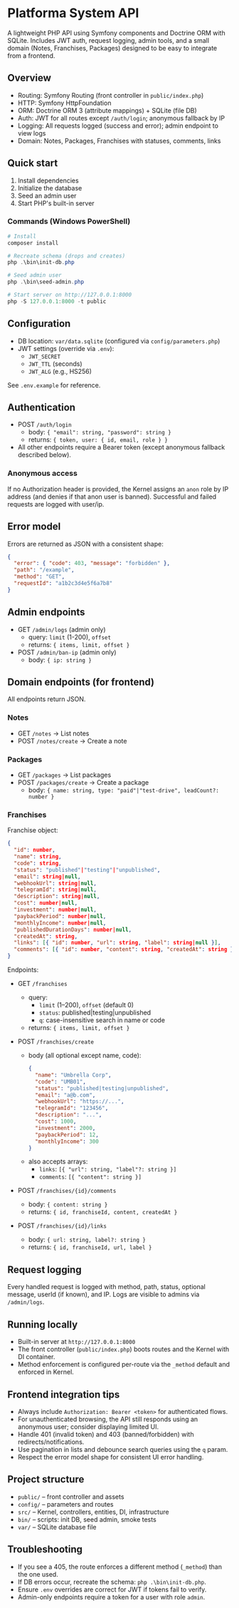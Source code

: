 # Platforma System API

A lightweight PHP API using Symfony components and Doctrine ORM with SQLite. Includes JWT auth, request logging, admin tools, and a small domain (Notes, Franchises, Packages) designed to be easy to integrate from a frontend.

## Overview

- Routing: Symfony Routing (front controller in `public/index.php`)
- HTTP: Symfony HttpFoundation
- ORM: Doctrine ORM 3 (attribute mappings) + SQLite (file DB)
- Auth: JWT for all routes except `/auth/login`; anonymous fallback by IP
- Logging: All requests logged (success and error); admin endpoint to view logs
- Domain: Notes, Packages, Franchises with statuses, comments, links

## Quick start

1. Install dependencies
2. Initialize the database
3. Seed an admin user
4. Start PHP's built-in server

### Commands (Windows PowerShell)

```powershell
# Install
composer install

# Recreate schema (drops and creates)
php .\bin\init-db.php

# Seed admin user
php .\bin\seed-admin.php

# Start server on http://127.0.0.1:8000
php -S 127.0.0.1:8000 -t public
```

## Configuration

- DB location: `var/data.sqlite` (configured via `config/parameters.php`)
- JWT settings (override via `.env`):
  - `JWT_SECRET`
  - `JWT_TTL` (seconds)
  - `JWT_ALG` (e.g., HS256)

See `.env.example` for reference.

## Authentication

- POST `/auth/login`
  - body: `{ "email": string, "password": string }`
  - returns: `{ token, user: { id, email, role } }`
- All other endpoints require a Bearer token (except anonymous fallback described below).

### Anonymous access

If no Authorization header is provided, the Kernel assigns an `anon` role by IP address (and denies if that anon user is banned). Successful and failed requests are logged with user/ip.

## Error model

Errors are returned as JSON with a consistent shape:

```json
{
  "error": { "code": 403, "message": "forbidden" },
  "path": "/example",
  "method": "GET",
  "requestId": "a1b2c3d4e5f6a7b8"
}
```

## Admin endpoints

- GET `/admin/logs` (admin only)
  - query: `limit` (1-200), `offset`
  - returns: `{ items, limit, offset }`
- POST `/admin/ban-ip` (admin only)
  - body: `{ ip: string }`

## Domain endpoints (for frontend)

All endpoints return JSON.

### Notes
- GET `/notes` → List notes
- POST `/notes/create` → Create a note

### Packages
- GET `/packages` → List packages
- POST `/packages/create` → Create a package
  - body: `{ name: string, type: "paid"|"test-drive", leadCount?: number }`

### Franchises

Franchise object:

```json
{
  "id": number,
  "name": string,
  "code": string,
  "status": "published"|"testing"|"unpublished",
  "email": string|null,
  "webhookUrl": string|null,
  "telegramId": string|null,
  "description": string|null,
  "cost": number|null,
  "investment": number|null,
  "paybackPeriod": number|null,
  "monthlyIncome": number|null,
  "publishedDurationDays": number|null,
  "createdAt": string,
  "links": [{ "id": number, "url": string, "label": string|null }],
  "comments": [{ "id": number, "content": string, "createdAt": string }]
}
```

Endpoints:

- GET `/franchises`
  - query:
    - `limit` (1–200), `offset` (default 0)
    - `status`: published|testing|unpublished
    - `q`: case-insensitive search in name or code
  - returns: `{ items, limit, offset }`

- POST `/franchises/create`
  - body (all optional except name, code):
    ```json
    {
      "name": "Umbrella Corp",
      "code": "UMB01",
      "status": "published|testing|unpublished",
      "email": "a@b.com",
      "webhookUrl": "https://...",
      "telegramId": "123456",
      "description": "...",
      "cost": 1000,
      "investment": 2000,
      "paybackPeriod": 12,
      "monthlyIncome": 300
    }
    ```
  - also accepts arrays:
    - `links`: `[{ "url": string, "label"?: string }]`
    - `comments`: `[{ "content": string }]`

- POST `/franchises/{id}/comments`
  - body: `{ content: string }`
  - returns: `{ id, franchiseId, content, createdAt }`

- POST `/franchises/{id}/links`
  - body: `{ url: string, label?: string }`
  - returns: `{ id, franchiseId, url, label }`

## Request logging

Every handled request is logged with method, path, status, optional message, userId (if known), and IP. Logs are visible to admins via `/admin/logs`.

## Running locally

- Built-in server at `http://127.0.0.1:8000`
- The front controller (`public/index.php`) boots routes and the Kernel with DI container.
- Method enforcement is configured per-route via the `_method` default and enforced in Kernel.

## Frontend integration tips

- Always include `Authorization: Bearer <token>` for authenticated flows.
- For unauthenticated browsing, the API still responds using an anonymous user; consider displaying limited UI.
- Handle 401 (invalid token) and 403 (banned/forbidden) with redirects/notifications.
- Use pagination in lists and debounce search queries using the `q` param.
- Respect the error model shape for consistent UI error handling.

## Project structure

- `public/` – front controller and assets
- `config/` – parameters and routes
- `src/` – Kernel, controllers, entities, DI, infrastructure
- `bin/` – scripts: init DB, seed admin, smoke tests
- `var/` – SQLite database file

## Troubleshooting

- If you see a 405, the route enforces a different method (`_method`) than the one used.
- If DB errors occur, recreate the schema: `php .\bin\init-db.php`.
- Ensure `.env` overrides are correct for JWT if tokens fail to verify.
- Admin-only endpoints require a token for a user with role `admin`.
